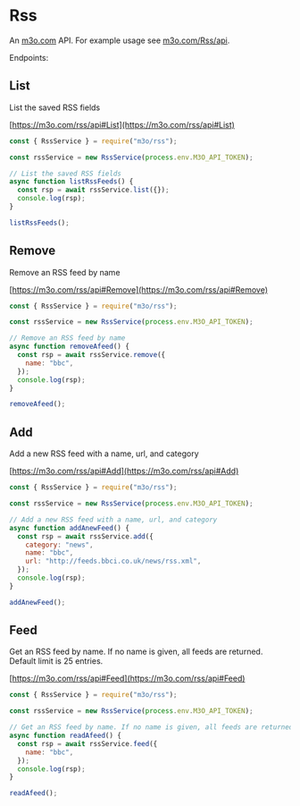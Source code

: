 # Rss

An [m3o.com](https://m3o.com) API. For example usage see [m3o.com/Rss/api](https://m3o.com/Rss/api).

Endpoints:

## List

List the saved RSS fields

[https://m3o.com/rss/api#List](https://m3o.com/rss/api#List)

```js
const { RssService } = require("m3o/rss");

const rssService = new RssService(process.env.M3O_API_TOKEN);

// List the saved RSS fields
async function listRssFeeds() {
  const rsp = await rssService.list({});
  console.log(rsp);
}

listRssFeeds();
```

## Remove

Remove an RSS feed by name

[https://m3o.com/rss/api#Remove](https://m3o.com/rss/api#Remove)

```js
const { RssService } = require("m3o/rss");

const rssService = new RssService(process.env.M3O_API_TOKEN);

// Remove an RSS feed by name
async function removeAfeed() {
  const rsp = await rssService.remove({
    name: "bbc",
  });
  console.log(rsp);
}

removeAfeed();
```

## Add

Add a new RSS feed with a name, url, and category

[https://m3o.com/rss/api#Add](https://m3o.com/rss/api#Add)

```js
const { RssService } = require("m3o/rss");

const rssService = new RssService(process.env.M3O_API_TOKEN);

// Add a new RSS feed with a name, url, and category
async function addAnewFeed() {
  const rsp = await rssService.add({
    category: "news",
    name: "bbc",
    url: "http://feeds.bbci.co.uk/news/rss.xml",
  });
  console.log(rsp);
}

addAnewFeed();
```

## Feed

Get an RSS feed by name. If no name is given, all feeds are returned. Default limit is 25 entries.

[https://m3o.com/rss/api#Feed](https://m3o.com/rss/api#Feed)

```js
const { RssService } = require("m3o/rss");

const rssService = new RssService(process.env.M3O_API_TOKEN);

// Get an RSS feed by name. If no name is given, all feeds are returned. Default limit is 25 entries.
async function readAfeed() {
  const rsp = await rssService.feed({
    name: "bbc",
  });
  console.log(rsp);
}

readAfeed();
```
